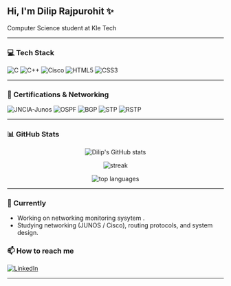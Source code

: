 <!-- ## Hi, I'm dilip rajpurohit ✨

 Computer science student at Kle Tech</br>

# 💻 Tech Stack:
![C](https://img.shields.io/badge/c-%2300599C.svg?style=for-the-badge&logo=c&logoColor=white) ![C++](https://img.shields.io/badge/c++-%2300599C.svg?style=for-the-badge&logo=c%2B%2B&logoColor=white) ![Cisco](https://img.shields.io/badge/cisco-%23049fd9.svg?style=for-the-badge&logo=cisco&logoColor=black)
# 📊 GitHub Stats:
![](https://github-readme-stats.vercel.app/api?username=dilip-rajpurohit&theme=blue-green&hide_border=true&include_all_commits=false&count_private=false)<br/>
![](https://nirzak-streak-stats.vercel.app/?user=dilip-rajpurohit&theme=blue-green&hide_border=true)<br/>
![](https://github-readme-stats.vercel.app/api/top-langs/?username=dilip-rajpurohit&theme=blue-green&hide_border=true&include_all_commits=false&count_private=false&layout=compact)

---
[![](https://visitcount.itsvg.in/api?id=dilip-rajpurohit&icon=0&color=0)](https://visitcount.itsvg.in) -->

<!-- Proudly created with GPRM ( https://gprm.itsvg.in ) -->

## Hi, I'm Dilip Rajpurohit ✨

Computer Science student at Kle Tech

---

### 💻 Tech Stack
<p>
  <img alt="C" src="https://img.shields.io/badge/C-%2300599C.svg?style=for-the-badge&logo=c&logoColor=white" />
  <img alt="C++" src="https://img.shields.io/badge/C++-%2300599C.svg?style=for-the-badge&logo=c%2B%2B&logoColor=white" />
  <img alt="Cisco" src="https://img.shields.io/badge/Cisco-%23049fd9.svg?style=for-the-badge&logo=cisco&logoColor=black" />
  <img alt="HTML5" src="https://img.shields.io/badge/HTML5-%23E34F26.svg?style=for-the-badge&logo=html5&logoColor=white" />
  <img alt="CSS3" src="https://img.shields.io/badge/CSS3-%231572B6.svg?style=for-the-badge&logo=css3&logoColor=white" />
</p>

---

### 🏅 Certifications & Networking
<p>
  <img alt="JNCIA-Junos" src="https://img.shields.io/badge/JNCIA--Junos-%234285F4.svg?style=for-the-badge&logo=juniper&logoColor=white" />
  <img alt="OSPF" src="https://img.shields.io/badge/OSPF-Networking-lightgrey?style=for-the-badge" />
  <img alt="BGP" src="https://img.shields.io/badge/BGP-Routing-lightgrey?style=for-the-badge" />
  <img alt="STP" src="https://img.shields.io/badge/STP-Switching-lightgrey?style=for-the-badge" />
  <img alt="RSTP" src="https://img.shields.io/badge/RSTP-Switching-lightgrey?style=for-the-badge" />
</p>

---

### 📊 GitHub Stats
<p align="center">
  <img src="https://github-readme-stats.vercel.app/api?username=dilip-rajpurohit&theme=blue-green&hide_border=true&include_all_commits=false&count_private=false" alt="Dilip's GitHub stats" />
</p>

<p align="center">
  <img src="https://nirzak-streak-stats.vercel.app/?user=dilip-rajpurohit&theme=blue-green&hide_border=true" alt="streak" />
</p>

<p align="center">
  <img src="https://github-readme-stats.vercel.app/api/top-langs/?username=dilip-rajpurohit&theme=blue-green&hide_border=true&include_all_commits=false&count_private=false&layout=compact" alt="top languages" />
</p>

---

### 🔭 Currently
- Working on networking monitoring sysytem .
- Studying networking (JUNOS / Cisco), routing protocols, and system design.

### 📫 How to reach me
<p center>
  <a href="https://www.linkedin.com/in/dilip-rajpurohit132/" target="_blank">
    <img alt="LinkedIn" src="https://img.shields.io/badge/LinkedIn-%230077B5.svg?style=for-the-badge&logo=linkedin&logoColor=white" />
  </a>
</p>

---


<!-- *Proudly created with GPRM ( https://gprm.itsvg.in )* -->
